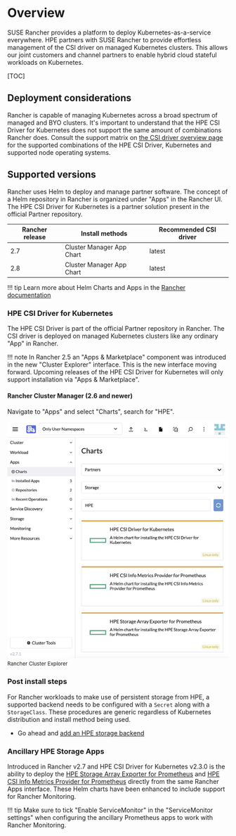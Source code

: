 # Overview

SUSE Rancher provides a platform to deploy Kubernetes-as-a-service everywhere. HPE partners with SUSE Rancher to provide effortless management of the CSI driver on managed Kubernetes clusters. This allows our joint customers and channel partners to enable hybrid cloud stateful workloads on Kubernetes.

[TOC]

## Deployment considerations

Rancher is capable of managing Kubernetes across a broad spectrum of managed and BYO clusters. It's important to understand that the HPE CSI Driver for Kubernetes does not support the same amount of combinations Rancher does. Consult the support matrix on [the CSI driver overview page](../../csi_driver/index.md#compatibility_and_support) for the supported combinations of the HPE CSI Driver, Kubernetes and supported node operating systems.

## Supported versions

Rancher uses Helm to deploy and manage partner software. The concept of a Helm repository in Rancher is organized under "Apps" in the Rancher UI. The HPE CSI Driver for Kubernetes is a partner solution present in the official Partner repository.

| Rancher release | Install methods                       | Recommended CSI driver |
| --------------- | ------------------------------------- | ---------------------- |
| 2.7             | Cluster Manager App Chart             | latest                 |
| 2.8             | Cluster Manager App Chart             | latest                 |

!!! tip
    Learn more about Helm Charts and Apps in the [Rancher documentation](https://ranchermanager.docs.rancher.com/how-to-guides/new-user-guides/helm-charts-in-rancher)

### HPE CSI Driver for Kubernetes

The HPE CSI Driver is part of the official Partner repository in Rancher. The CSI driver is deployed on managed Kubernetes clusters like any ordinary "App" in Rancher.

!!! note
    In Rancher 2.5 an "Apps & Marketplace" component was introduced in the new "Cluster Explorer" interface. This is the new interface moving forward. Upcoming releases of the HPE CSI Driver for Kubernetes will only support installation via "Apps & Marketplace".

#### Rancher Cluster Manager (2.6 and newer)

Navigate to "Apps" and select "Charts", search for "HPE".

![](img/new_cluster_manager.png)
<small>Rancher Cluster Explorer</small>

### Post install steps

For Rancher workloads to make use of persistent storage from HPE, a supported backend needs to be configured with a `Secret` along with a `StorageClass`. These procedures are generic regardless of Kubernetes distribution and install method being used.

- Go ahead and [add an HPE storage backend](../../csi_driver/deployment.md#add_an_hpe_storage_backend)

### Ancillary HPE Storage Apps

Introduced in Rancher v2.7 and HPE CSI Driver for Kubernetes v2.3.0 is the ability to deploy the [HPE Storage Array Exporter for Prometheus](https://hpe-storage.github.io/array-exporter/) and [HPE CSI Info Metrics Provider for Prometheus](../../csi_driver/metrics.md) directly from the same Rancher Apps interface. These Helm charts have been enhanced to include support for Rancher Monitoring.

!!! tip
    Make sure to tick "Enable ServiceMonitor" in the "ServiceMonitor settings" when configuring the ancillary Prometheus apps to work with Rancher Monitoring.
